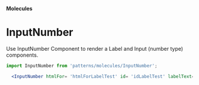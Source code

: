 **Molecules**
# InputNumber


Use InputNumber Component to render a Label and Input (number type) components.


```jsx
import InputNumber from 'patterns/molecules/InputNumber';

  <InputNumber htmlFor= 'htmlForLabelTest' id= 'idLabelTest' labelText= 'Label Test'/>

```